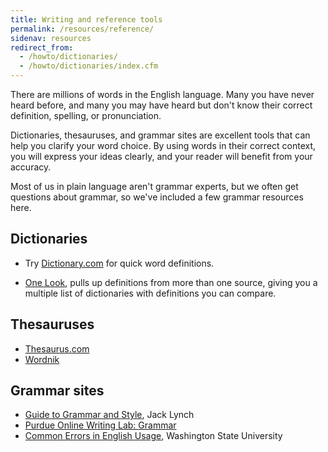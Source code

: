 ```yaml
---
title: Writing and reference tools
permalink: /resources/reference/
sidenav: resources
redirect_from:
  - /howto/dictionaries/
  - /howto/dictionaries/index.cfm
---
```


There are millions of words in the English language. Many you have never heard before, and many you may have heard but don't know their correct definition, spelling, or pronunciation.

Dictionaries, thesauruses, and grammar sites are excellent tools that can help you clarify your word choice. By using words in their correct context, you will express your ideas clearly, and your reader will benefit from your accuracy.

Most of us in plain language aren't grammar experts, but we often get questions about grammar, so we've included a few grammar resources here.

## Dictionaries

* Try [Dictionary.com](http://dictionary.reference.com/) for quick word definitions.

* [One Look](http://www.onelook.com/), pulls up definitions from more than one source, giving you a multiple list of dictionaries with definitions you can compare.

## Thesauruses

* [Thesaurus.com](http://thesaurus.reference.com/)
* [Wordnik](http://wordnik.com/)

## Grammar sites

* [Guide to Grammar and Style](http://jacklynch.net/Writing/), Jack Lynch
* [Purdue Online Writing Lab: Grammar](https://owl.english.purdue.edu/owl/section/1/5/)
* [Common Errors in English Usage](https://brians.wsu.edu/common-errors-in-english-usage/), Washington State University
